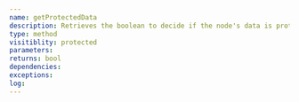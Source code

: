 ```yaml
---
name: getProtectedData
description: Retrieves the boolean to decide if the node's data is protected on write
type: method
visitiblity: protected
parameters: 
returns: bool
dependencies:
exceptions:
log:
---
```



